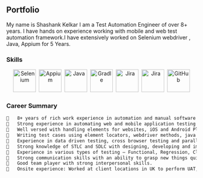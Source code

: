 ## Portfolio

My name is Shashank Kelkar I am a Test Automation Engineer of over 8+ years. I have hands on experience working with mobile and web test automation framework.I have extensively worked on Selenium webdriver , Java, Appium for 5 Years.

### Skills
<p align='center'>
  <img src="https://user-images.githubusercontent.com/19390445/150495040-e458e736-0954-4063-8458-a771c451ece6.jpg" alt="Selenium" width="60" height="60">&nbsp;
  <img src="https://user-images.githubusercontent.com/19390445/150496349-e2c25f00-50b7-4218-9336-040592140ede.png" alt="Appium" width="60" height="60"/>&nbsp;
  <img src="https://user-images.githubusercontent.com/19390445/150495069-918113d2-b551-4d96-a987-5c33cb9a9d4f.jpeg" alt="Java" width="60" height="60"/>&nbsp;
  <img src='https://user-images.githubusercontent.com/19390445/150495054-a9f870fd-7963-49b8-aee5-84feb02fd90a.png' alt="Gradle" width="60" height="60">&nbsp;
  <img src='https://user-images.githubusercontent.com/19390445/150495059-2069840c-5d47-4777-874e-83ecf41e9064.jpg' alt="Jira" height='60' width='60' >&nbsp;
    <img src='https://user-images.githubusercontent.com/19390445/210491352-c51dd618-0949-4e5f-b745-37f2ac980454.jpg' alt="Jira" height='60' width='60' >&nbsp;
  <img src="https://user-images.githubusercontent.com/19390445/150495065-787216ea-311f-4b9d-b1a3-3abb5c7b87c9.jpg" alt="GitHub" width="60" height="60"/>
</p>

### Career Summary
```markdown Career Summary
	8+ years of rich work experience in automation and manual software testing.
	Strong experience in automating web and mobile application testing using Selenium WebDriver, Cucumber, Java, Appium, Junit, Maven and Jenkins.
	Well versed with handling elements for websites, iOS and Android Platforms.
	Writing test cases using element locators, webdriver methods, java programming features and prioritise test cases using Test NG Annotations.
	Experience in data driven testing, cross browser testing and parallel test execution using Selenium webdriver, page object model.
	Strong knowledge of STLC and SDLC with designing, developing and implementing test Scenarios and test cases.
	Experience in various types of testing – Functional, Regression, Client-server based, Web based in environments like Mac, Windows 10, Mobile testing.
	Strong communication skills with an ability to grasp new things quickly.
	Good team player with strong interpersonal skills.
	Onsite experience: Worked at client locations in UK to perform UAT, SIT, Compatibility testing, functionality test, and data driven test for National Grid, UK.

```

<!-- For more details see [Basic writing and formatting syntax](https://docs.github.com/en/github/writing-on-github/getting-started-with-writing-and-formatting-on-github/basic-writing-and-formatting-syntax).

### Jekyll Themes

Your Pages site will use the layout and styles from the Jekyll theme you have selected in your [repository settings](https://github.com/shashank0442/shashank0442.github.io/settings/pages). The name of this theme is saved in the Jekyll `_config.yml` configuration file.

### Support or Contact

Having trouble with Pages? Check out our [documentation](https://docs.github.com/categories/github-pages-basics/) or [contact support](https://support.github.com/contact) and we’ll help you sort it out. -->
